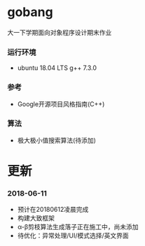 # gobang
大一下学期面向对象程序设计期末作业

### 运行环境
* ubuntu 18.04 LTS g++ 7.3.0
### 参考
* Google开源项目风格指南(C++)
### 算法
* 极大极小值搜索算法(待添加)

# 更新
### 2018-06-11 
* 预计在20180612凌晨完成
* 构建大致框架
* α-β剪枝算法生成落子正在施工中，尚未添加
* 待优化：异常处理/UI/模式选择/英文界面
